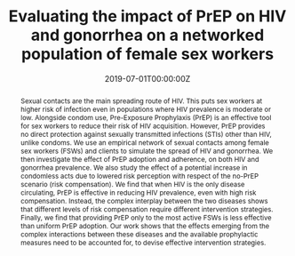 ---
title: "Evaluating the impact of PrEP on HIV and gonorrhea on a networked population of female sex workers"


authors:
 - Alba Bernini
 - Elodie Blouzard
 - Alberto Bracci
 - Pau Casanova
 - Iacopo Iacopini
 - Benjamin Steinegger
 - Andreia Sofia Teixeira
 - Alberto Antonioni
 - admin


author_notes:
 - ''
 - ''
 - ''
 - ''
 - ''
 - ''
 - ''
 - ''
 - ''


date: '2019-07-01T00:00:00Z'
doi: ''


publishDate: '2017-01-01T00:00:00Z'


publication_types: ['2']


publication: In *arXiv:1906.09085 [physics, q-bio]*
publication_short: In *arXiv:1906.09085 [physics, q-bio]*


abstract: "Sexual contacts are the main spreading route of HIV. This puts sex workers at higher risk of infection even in populations where HIV prevalence is moderate or low. Alongside condom use, Pre-Exposure Prophylaxis (PrEP) is an effective tool for sex workers to reduce their risk of HIV acquisition. However, PrEP provides no direct protection against sexually transmitted infections (STIs) other than HIV, unlike condoms. We use an empirical network of sexual contacts among female sex workers (FSWs) and clients to simulate the spread of HIV and gonorrhea. We then investigate the effect of PrEP adoption and adherence, on both HIV and gonorrhea prevalence. We also study the effect of a potential increase in condomless acts due to lowered risk perception with respect of the no-PrEP scenario (risk compensation). We find that when HIV is the only disease circulating, PrEP is effective in reducing HIV prevalence, even with high risk compensation. Instead, the complex interplay between the two diseases shows that different levels of risk compensation require different intervention strategies. Finally, we find that providing PrEP only to the most active FSWs is less effective than uniform PrEP adoption. Our work shows that the effects emerging from the complex interactions between these diseases and the available prophylactic measures need to be accounted for, to devise effective intervention strategies."


tags: [Physics - Physics and Society,Quantitative Biology - Populations and Evolution]


featured: false


links:
 - name: Journal website
   url: http://arxiv.org/abs/1906.09085


image:
 caption: ''
 focal_point: ''
 preview_only: false


---